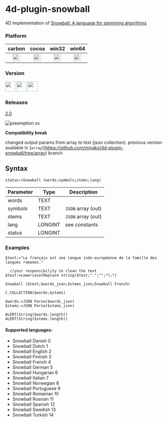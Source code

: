 # 4d-plugin-snowball
4D implementation of [Snowball: A language for stemming algorithms](http://snowball.tartarus.org)

### Platform

| carbon | cocoa | win32 | win64 |
|:------:|:-----:|:---------:|:---------:|
|<img src="https://cloud.githubusercontent.com/assets/1725068/22371562/1b091f0a-e4db-11e6-8458-8653954a7cce.png" width="24" height="24" />|<img src="https://cloud.githubusercontent.com/assets/1725068/22371562/1b091f0a-e4db-11e6-8458-8653954a7cce.png" width="24" height="24" />|<img src="https://cloud.githubusercontent.com/assets/1725068/22371562/1b091f0a-e4db-11e6-8458-8653954a7cce.png" width="24" height="24" />|<img src="https://cloud.githubusercontent.com/assets/1725068/22371562/1b091f0a-e4db-11e6-8458-8653954a7cce.png" width="24" height="24" />|

### Version

<img src="https://cloud.githubusercontent.com/assets/1725068/18940649/21945000-8645-11e6-86ed-4a0f800e5a73.png" width="32" height="32" /> <img src="https://cloud.githubusercontent.com/assets/1725068/18940648/2192ddba-8645-11e6-864d-6d5692d55717.png" width="32" height="32" /> <img src="https://user-images.githubusercontent.com/1725068/41266195-ddf767b2-6e30-11e8-9d6b-2adf6a9f57a5.png" width="32" height="32" />

### Releases

[2.0](https://github.com/miyako/4d-plugin-snowball/releases/tag/2.0)

![preemption xx](https://user-images.githubusercontent.com/1725068/41327179-4e839948-6efd-11e8-982b-a670d511e04f.png)

**Compatibility break** 

changed output params from array to text (json collection). previous version available in ]``array``](https://github.com/miyako/4d-plugin-snowball/tree/array) branch

## Syntax

```
status:=Snowball (words;symbols;stems;lang)
```

Parameter|Type|Description
------------|------------|----
words|TEXT|
symbols|TEXT|``JSON`` array (out)
stems|TEXT|``JSON`` array (out)
lang|LONGINT|see constants
status|LONGINT|


### Examples

```
$text:="Le français est une langue indo-européenne de la famille des langues romanes."

  //your responsibility to clean the text
$text:=Lowercase(Replace string($text;".";"";*);*)

Snowball ($text;$words_json;$stems_json;Snowball French)

C_COLLECTION($words;$stems)

$words:=JSON Parse($words_json)
$stems:=JSON Parse($stems_json)

ALERT(String($words.length))
ALERT(String($stems.length))
```

#### Supported languages:

* Snowball Danish 0
* Snowball Dutch 1
* Snowball English 2
* Snowball Finnish 3
* Snowball French 4
* Snowball German 5
* Snowball Hungarian 6
* Snowball Italian 7
* Snowball Norwegian 8
* Snowball Portuguese 9
* Snowball Romanian 10
* Snowball Russian 11
* Snowball Spanish 12
* Snowball Swedish 13
* Snowball Turkish 14
